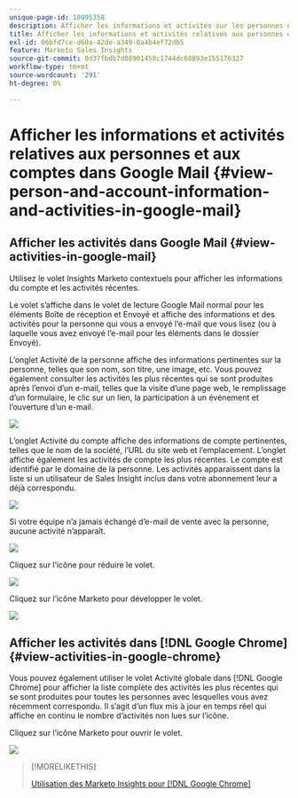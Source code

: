 ```yaml
---
unique-page-id: 10095358
description: Afficher les informations et activités sur les personnes et les comptes dans Google Mail - Documents Marketo - Documentation du produit
title: Afficher les informations et activités relatives aux personnes et aux comptes dans Google Mail
exl-id: 06bfd7ce-d60a-42de-a349-0a4b4ef72db5
feature: Marketo Sales Insights
source-git-commit: 0d37fbdb7d08901458c1744dc68893e155176327
workflow-type: tm+mt
source-wordcount: '291'
ht-degree: 0%

---
```


# Afficher les informations et activités relatives aux personnes et aux comptes dans Google Mail {#view-person-and-account-information-and-activities-in-google-mail}

## Afficher les activités dans Google Mail {#view-activities-in-google-mail}

Utilisez le volet Insights Marketo contextuels pour afficher les informations du compte et les activités récentes.

Le volet s’affiche dans le volet de lecture Google Mail normal pour les éléments Boîte de réception et Envoyé et affiche des informations et des activités pour la personne qui vous a envoyé l’e-mail que vous lisez (ou à laquelle vous avez envoyé l’e-mail pour les éléments dans le dossier Envoyé).

L’onglet Activité de la personne affiche des informations pertinentes sur la personne, telles que son nom, son titre, une image, etc. Vous pouvez également consulter les activités les plus récentes qui se sont produites après l’envoi d’un e-mail, telles que la visite d’une page web, le remplissage d’un formulaire, le clic sur un lien, la participation à un événement et l’ouverture d’un e-mail.

![](assets/1.png)

L’onglet Activité du compte affiche des informations de compte pertinentes, telles que le nom de la société, l’URL du site web et l’emplacement. L’onglet affiche également les activités de compte les plus récentes. Le compte est identifié par le domaine de la personne. Les activités apparaissent dans la liste si un utilisateur de Sales Insight inclus dans votre abonnement leur a déjà correspondu.

![](assets/2.png)

Si votre équipe n’a jamais échangé d’e-mail de vente avec la personne, aucune activité n’apparaît.

![](assets/3.png)

Cliquez sur l’icône pour réduire le volet.

![](assets/4.png)

Cliquez sur l’icône Marketo pour développer le volet.

![](assets/image2015-10-6-15-3a43-3a22.png)

## Afficher les activités dans [!DNL Google Chrome] {#view-activities-in-google-chrome}

Vous pouvez également utiliser le volet Activité globale dans [!DNL Google Chrome] pour afficher la liste complète des activités les plus récentes qui se sont produites pour toutes les personnes avec lesquelles vous avez récemment correspondu. Il s’agit d’un flux mis à jour en temps réel qui affiche en continu le nombre d’activités non lues sur l’icône.

Cliquez sur l’icône Marketo pour ouvrir le volet.

![](assets/image2015-10-6-15-3a32-3a52.png)

>[!MORELIKETHIS]
>
>[Utilisation des Marketo Insights pour  [!DNL Google Chrome]](/help/marketo/product-docs/marketo-sales-insight/msi-chrome-plugin/using-marketo-insights-for-google-chrome.md)
